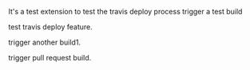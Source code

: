 It's a test extension to test the travis deploy process
trigger a test build

test travis deploy feature.

trigger another build1.

trigger pull request build.
